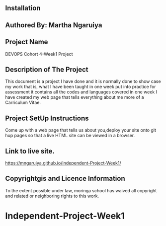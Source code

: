 ## Installation
## Authored By: Martha Ngaruiya

## Project Name 
DEVOPS Cohort 4-Week1 Project

## Description of The Project
This document is a project I have done and it is normally done to show case my work that is, what I have been taught in one week put into practice for assessment it contains all the codes and languages covered in one week
I have created my web page that tells everything about me more of a Carriculum Vitae.

## Project SetUp Instructions
Come up with a web page that tells us about you,deploy your site onto git hup pages so that a live HTML site can be viewed in a browser.

## Link to live site.
https://mngaruiya.github.io/Independent-Project-Week1/

## Copyrightgis and Licence Information
To the extent possible under law, moringa school has waived all copyright and related or neighboring rights to this work.
# Independent-Project-Week1
